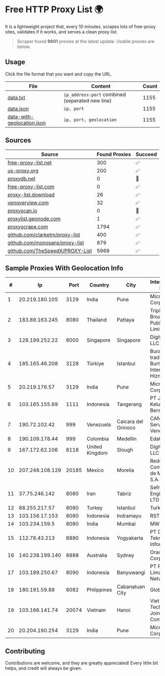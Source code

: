 
# Free HTTP Proxy List 🌍

It is a lightweight project that, every 10 minutes, scrapes lots of free-proxy sites, validates if it works, and serves a clean proxy list.


> Scraper found **9601** proxies at the latest update. Usable proxies are below.

## Usage

Click the file format that you want and copy the URL.


|File|Content|Count|
|----|-------|-----|
|[data.txt](https://raw.githubusercontent.com/themiralay/Proxy-List-World/master/data.txt)|`ip_address:port` combined (seperated new line)|1155|
|[data.json](https://raw.githubusercontent.com/themiralay/Proxy-List-World/master/data.json)|`ip, port`|1155|
|[data-with-geolocation.json](https://raw.githubusercontent.com/themiralay/Proxy-List-World/master/data-with-geolocation.json)|`ip, port, geolocation`|1155|

## Sources

|Source|Found Proxies|Succeed|
|------|-------------|-------|
|[free-proxy-list.net](https://free-proxy-list.net)|300|✅|
|[us-proxy.org](https://www.us-proxy.org)|200|✅|
|[proxydb.net](http://proxydb.net)|0|🚫|
|[free-proxy-list.com](https://free-proxy-list.com/?page=&port=&type%5B%5D=http&type%5B%5D=https&up_time=0&search=Search)|0|✅|
|[proxy-list.download](https://www.proxy-list.download/HTTP)|26|✅|
|[vpnoverview.com](https://vpnoverview.com/privacy/anonymous-browsing/free-proxy-servers)|32|✅|
|[proxyscan.io](https://www.proxyscan.io)|0|🚫|
|[proxylist.geonode.com](https://proxylist.geonode.com/api/proxy-list?limit=300&page=1&sort_by=lastChecked&sort_type=desc&protocols=http,https)|1|✅|
|[proxyscrape.com](https://api.proxyscrape.com/v2/?request=displayproxies&protocol=http&timeout=10000&country=all&ssl=all&anonymity=all)|1794|✅|
|[github.com/clarketm/proxy-list](https://raw.githubusercontent.com/clarketm/proxy-list/master/proxy-list-raw.txt)|400|✅|
|[github.com/monosans/proxy-list](https://raw.githubusercontent.com/monosans/proxy-list/main/proxies/http.txt)|879|✅|
|[github.com/TheSpeedX/PROXY-List](https://raw.githubusercontent.com/TheSpeedX/PROXY-List/master/http.txt)|5969|✅|


## Sample Proxies With Geolocation Info

|#|Ip|Port|Country|City|Internet Service Provider|
|-|--|----|-------|----|-------------------------|
|1|20.219.180.105|3129|India|Pune|Microsoft Corporation|
|2|183.89.163.245|8080|Thailand|Pattaya|Triple T Broadband Public Company Limited|
|3|128.199.252.22|8000|Singapore|Singapore|DigitalOcean, LLC|
|4|185.165.46.208|3128|Türkiye|Istanbul|Burak Buylu trading as BurtiNET Internet Hizmetleri|
|5|20.219.176.57|3129|India|Pune|Microsoft Corporation|
|6|103.165.155.69|1111|Indonesia|Tangerang|PT Jaringan Keluarga Bersama|
|7|190.72.102.42|999|Venezuela|Caicara del Orinoco|CANTV Servicios, Venezuela|
|8|190.109.178.44|999|Colombia|Medellín|Edatel S.a. E.S.P|
|9|167.172.62.106|8118|United Kingdom|Slough|DigitalOcean, LLC|
|10|207.248.108.129|20185|Mexico|Morelia|Redes y Comunicaciones de Michoacan S.A. de C.V.|
|11|37.75.246.142|8080|Iran|Tabriz|Sefroyek Pardaz Engineering Co. LTD|
|12|88.255.217.57|8080|Turkey|Istanbul|TurkTelekom|
|13|103.156.17.153|8080|Indonesia|Indramayu|RSTNET|
|14|103.234.159.5|8080|India|Mumbai|MWPL|
|15|112.78.43.213|8880|Indonesia|Yogyakarta|PT DES Teknologi Informasi|
|16|140.238.199.140|8888|Australia|Sydney|Oracle Corporation|
|17|103.189.250.67|8090|Indonesia|Banyuwangi|PT Pandawa Lima Java Network|
|18|180.191.59.88|8082|Philippines|Cabanatuan City|Globe Telecom|
|19|103.166.141.74|20074|Vietnam|Hanoi|Viet NAM Cloud Technology Joint Stock Company|
|20|20.204.190.254|3129|India|Pune|Microsoft Corporation|



## Contributing

Contributions are welcome, and they are greatly appreciated! Every
little bit helps, and credit will always be given.

